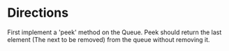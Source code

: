 # Directions

First implement a 'peek' method on the Queue. Peek should return the last element
(The next to be removed) from the queue without removing it.

